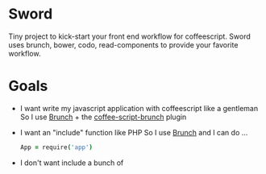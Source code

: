 Sword
=====

Tiny project to kick-start your front end workflow for coffeescript. Sword uses brunch, bower, codo, read-components to provide your favorite workflow. 

Goals
=====

- I want write my javascript application with coffeescript like a gentleman
	So I use [Brunch](http://brunch.io) + the [coffee-script-brunch](https://www.npmjs.org/package/coffee-script-brunch) plugin

- I want an "include" function like PHP
	So I use [Brunch](http://brunch.io) and I can do ...

	```coffeescript
	App = require('app')
	```

- I don't want include a bunch of <script> in my html
	So I use [Brunch](http://brunch.io) and I can just add 
	```html
	<script src="vendor.js"></script>
	<script src="application.js"></script>
	<script>
		var App = require('app');
		App.new();
	</script>
	```
	in my html to start my javascript application

- I don't want execute a bunch of commands to compile my javascript files and view the result in my browser
	So I use [Brunch](http://brunch.io) and I run just one time
	```terminal
	brunch watch
	```

	and brunch compiles my javascript file and output 2 files vendor.js and app.js

- I want a special syntax to write my comments and a command to generate a documentation
	So I use [Codo](https://github.com/coffeedoc/codo), I follow the conventions and I can generate a documentation with 
	```terminal
	codo
	```
- I want a simple system to download front packages and use directly in my application
	So I use [Bower](http://bower.io) to install some packages with 
	```
	bower install jquery
	```

	and I use [Read Components](https://github.com/paulmillr/read-components) because brunch can handle for me the lazy job to reference every vendor packages of my application.

Requirements
=====
- [Brunch](http://brunch.io) 
- [Bower](http://bower.io)
- [Codo](https://github.com/coffeedoc/codo)
- [Read Components](https://github.com/paulmillr/read-components)

Install
=====

### Install bower

´´´
npm install -g bower
´´´
Bower requires Node, Npm and git

### Install brunch
´´´
npm install -g brunch
´´´

### Create new Sword workflow
´´´
brunch new gh:GesJeremie/sword your-app
´´´

### Install npm packages
´´´
npm install 
´´´

### Run brunch
´´´
brunch watch
´´´

### Enjoy
Go to your app/ folder and write your coffeescript files, everything works !


